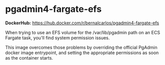 # pgadmin4-fargate-efs

**DockerHub:** https://hub.docker.com/r/bernalcarlos/pgadmin4-fargate-efs

When trying to use an EFS volume for the /var/lib/pgadmin path on an ECS Fargate task, you'll find system permission issues.

This image overcomes those problems by overriding the official PgAdmin docker image entrypoint, and setting the appropriate permissions as soon as the container starts.
